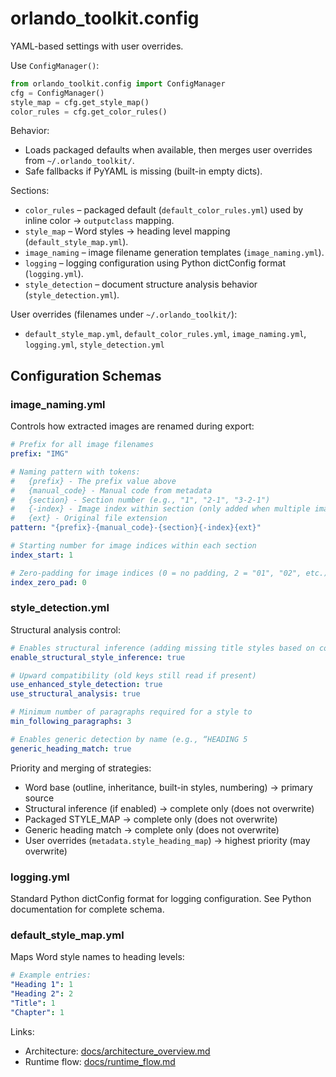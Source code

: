 # orlando_toolkit.config

YAML-based settings with user overrides.

Use `ConfigManager()`:
```python
from orlando_toolkit.config import ConfigManager
cfg = ConfigManager()
style_map = cfg.get_style_map()
color_rules = cfg.get_color_rules()
```

Behavior:
- Loads packaged defaults when available, then merges user overrides from `~/.orlando_toolkit/`.
- Safe fallbacks if PyYAML is missing (built-in empty dicts).

Sections:
- `color_rules` – packaged default (`default_color_rules.yml`) used by inline color → `outputclass` mapping.
- `style_map` – Word styles → heading level mapping (`default_style_map.yml`).
- `image_naming` – image filename generation templates (`image_naming.yml`).
- `logging` – logging configuration using Python dictConfig format (`logging.yml`).
- `style_detection` – document structure analysis behavior (`style_detection.yml`).

User overrides (filenames under `~/.orlando_toolkit/`):
- `default_style_map.yml`, `default_color_rules.yml`, `image_naming.yml`, `logging.yml`, `style_detection.yml`

## Configuration Schemas

### image_naming.yml

Controls how extracted images are renamed during export:

```yaml
# Prefix for all image filenames
prefix: "IMG"

# Naming pattern with tokens:
#   {prefix} - The prefix value above
#   {manual_code} - Manual code from metadata
#   {section} - Section number (e.g., "1", "2-1", "3-2-1")
#   {-index} - Image index within section (only added when multiple images)
#   {ext} - Original file extension
pattern: "{prefix}-{manual_code}-{section}{-index}{ext}"

# Starting number for image indices within each section
index_start: 1

# Zero-padding for image indices (0 = no padding, 2 = "01", "02", etc.)
index_zero_pad: 0
```

### style_detection.yml

Structural analysis control:

```yaml
# Enables structural inference (adding missing title styles based on content patterns)
enable_structural_style_inference: true

# Upward compatibility (old keys still read if present)
use_enhanced_style_detection: true
use_structural_analysis: true

# Minimum number of paragraphs required for a style to
min_following_paragraphs: 3

# Enables generic detection by name (e.g., “HEADING 5
generic_heading_match: true
```

Priority and merging of strategies:
- Word base (outline, inheritance, built-in styles, numbering) → primary source
- Structural inference (if enabled) → complete only (does not overwrite)
- Packaged STYLE_MAP → complete only (does not overwrite)
- Generic heading match → complete only (does not overwrite)
- User overrides (`metadata.style_heading_map`) → highest priority (may overwrite)

### logging.yml

Standard Python dictConfig format for logging configuration. See Python documentation for complete schema.

### default_style_map.yml

Maps Word style names to heading levels:

```yaml
# Example entries:
"Heading 1": 1
"Heading 2": 2
"Title": 1
"Chapter": 1
```

Links:
- Architecture: [docs/architecture_overview.md](../../docs/architecture_overview.md)
- Runtime flow: [docs/runtime_flow.md](../../docs/runtime_flow.md)